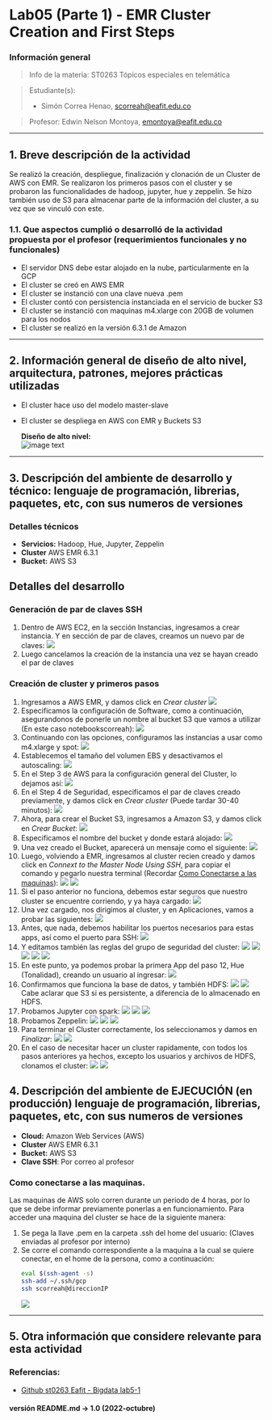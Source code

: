 # **Lab05 (Parte 1) - EMR Cluster Creation and First Steps**

### **Información general**
> Info de la materia: ST0263 Tópicos especiales en telemática

> Estudiante(s): 
> * Simón Correa Henao, scorreah@eafit.edu.co

> Profesor: Edwin Nelson Montoya, emontoya@eafit.edu.co

---  

## **1. Breve descripción de la actividad**

Se realizó la creación, despliegue, finalización y clonación de un Cluster de AWS con EMR. Se realizaron los primeros pasos con el cluster y se probaron las funcionalidades de hadoop, jupyter, hue y zeppelin. Se hizo también uso de S3 para almacenar parte de la información del cluster, a su vez que se vinculó con este.
### **1.1. Que aspectos cumplió o desarrolló de la actividad propuesta por el profesor (requerimientos funcionales y no funcionales)**

* El servidor DNS debe estar alojado en la nube, particularmente en la GCP
* El cluster se creó en AWS EMR
* El cluster se instanció con una clave nueva .pem
* El cluster contó con persistencia instanciada en el servicio de bucker S3
* El cluster se instanció con maquinas m4.xlarge con 20GB de volumen para los nodos
* El cluster se realizó en la versión 6.3.1 de Amazon
  
---  

## **2. Información general de diseño de alto nivel, arquitectura, patrones, mejores prácticas utilizadas**

- El cluster hace uso del modelo master-slave
- El cluster se despliega en AWS con EMR y Buckets S3
  
     **Diseño de alto nivel:**  
     ![image text](img/architecture.png)  
  
---

## **3. Descripción del ambiente de desarrollo y técnico: lenguaje de programación, librerias, paquetes, etc, con sus numeros de versiones**
  
### **Detalles técnicos**  

*  **Servicios:** Hadoop, Hue, Jupyter, Zeppelin
* **Cluster** AWS EMR 6.3.1
* **Bucket:** AWS S3

## **Detalles del desarrollo**
### **Generación de par de claves SSH**
   1. Dentro de AWS EC2, en la sección Instancias, ingresamos a crear instancia. Y en sección de par de claves, creamos un nuevo par de claves:
        ![](img/Parte-1/par-claves.png)
   2. Luego cancelamos la creación de la instancia una vez se hayan creado el par de claves
### **Creación de cluster y primeros pasos**
   1. Ingresamos a AWS EMR, y damos click en *Crear cluster*
        ![](img/Parte-1/crear-cluster.png)
   2. Especificamos la configuración de Software, como a continuación, asegurandonos de ponerle un nombre al bucket S3 que vamos a utilizar (En este caso notebookscorreah):
        ![](img/Parte-1/crear-cluster-1.png)
   3. Continuando con las opciones, configuramos las instancias a usar como m4.xlarge y spot:
        ![](img/Parte-1/crear-cluster-2-HW.png)
   4. Establecemos el tamaño del volumen EBS y desactivamos el autoscaling:
        ![](img/Parte-1/crear-cluster-2-HW1.png)
   5. En el Step 3 de AWS para la configuración general del Cluster, lo dejamos así:
        ![](img/Parte-1/crear-cluster-3.png)
   6. En el Step 4 de Seguridad, especificamos el par de claves creado previamente, y damos click en *Crear cluster* (Puede tardar 30-40 minutos):
        ![](img/Parte-1/crear-cluster-4.png)
   7. Ahora, para crear el Bucket S3, ingresamos a Amazon S3, y damos click en *Crear Bucket*:
        ![](img/Parte-1/crear-buckers3.png)
   8. Especificamos el nombre del bucket y donde estará alojado:
        ![](img/Parte-1/crear-buckers3-1.png)
   9. Una vez creado el Bucket, aparecerá un mensaje como el siguiente:
        ![](img/Parte-1/crear-buckers3-2.png)
   10. Luego, volviendo a EMR, ingresamos al cluster recien creado y damos click en *Connext to the Master Node Using SSH*, para copiar el comando y pegarlo nuestra terminal (Recordar [Como Conectarse a las maquinas](#como-conectarse-a-las-maquinas)):
        ![](img/Parte-1/conectar-cluster.png)
        ![](img/Parte-1/conectar-cluster-1.png)
   11. Si el paso anterior no funciona, debemos estar seguros que nuestro cluster se encuentre corriendo, y ya haya cargado:
        ![](img/Parte-1/cluster-ready.png)
   12. Una vez cargado, nos dirigimos al cluster, y en Aplicaciones, vamos a probar las siguientes:
        ![](img/Parte-1/cluster-apps.png)
   13. Antes, que nada, debemos habilitar los puertos necesarios para estas apps, así como el puerto para SSH:
        ![](img/Parte-1/cluster-ports.png)
   14. Y editamos también las reglas del grupo de seguridad del cluster:
        ![](img/Parte-1/cluster-security-group.png)
        ![](img/Parte-1/cluster-security-group-1.png)
        ![](img/Parte-1/cluster-security-group-2.png)
        ![](img/Parte-1/cluster-security-group-3.png)
        ![](img/Parte-1/cluster-security-group-4.png)
   15. En este punto, ya podemos probar la primera App del paso 12, Hue (Tonalidad), creando un usuario al ingresar:
        ![](img/Parte-1/hadoop.png)
   16. Confirmamos que funciona la base de datos, y también HDFS:
        ![](img/Parte-1/hadoop-1.png)
        ![](img/Parte-1/hadoop-2.png)
        Cabe aclarar que S3 si es persistente, a diferencia de lo almacenado en HDFS.
   17. Probamos Jupyter con spark:
        ![](img/Parte-1/jupyter.png)
        ![](img/Parte-1/jupyter-1.png)
        ![](img/Parte-1/jupyter-2.png)
   18. Probamos Zeppelin:
        ![](img/Parte-1/zep.png)
        ![](img/Parte-1/zep-1.png)
        ![](img/Parte-1/zep-2.png)
   19. Para terminar el Cluster correctamente, los seleccionamos y damos en *Finalizar*:
        ![](img/Parte-1/cluster-terminate.png)
        ![](img/Parte-1/cluster-terminate-1.png)
   20. En el caso de necesitar hacer un cluster rapidamente, con todos los pasos anteriores ya hechos, excepto los usuarios y archivos de HDFS, clonamos el cluster:
        ![](img/Parte-1/cluster-clone.png)
        ![](img/Parte-1/cluster-clone-1.png)



## **4. Descripción del ambiente de EJECUCIÓN (en producción) lenguaje de programación, librerias, paquetes, etc, con sus numeros de versiones**
* **Cloud:** Amazon Web Services (AWS)
* **Cluster** AWS EMR 6.3.1
* **Bucket:** AWS S3
* **Clave SSH**: Por correo al profesor

### **Como conectarse a las maquinas.**
Las maquinas de AWS solo corren durante un periodo de 4 horas, por lo que se debe informar previamente ponerlas a en funcionamiento.
Para acceder una maquina del cluster se hace de la siguiente manera:

1. Se pega la llave .pem en la carpeta .ssh del home del usuario: (Claves enviadas al profesor por interno)
2. Se corre el comando correspondiente a la maquina a la cual se quiere conectar, en el home de la persona, como a continuación:
   ```bash
   eval $(ssh-agent -s)
   ssh-add ~/.ssh/gcp
   ssh scorreah@direccionIP

   ```
    ![](img/vm_connection.png)

---

## **5. Otra información que considere relevante para esta actividad**

### **Referencias:**
- [Github st0263 Eafit - Bigdata lab5-1](https://github.com/st0263eafit/st0263-2022-2/blob/main/bigdata/lab5-1-aws-emr.txt)

#### versión README.md -> 1.0 (2022-octubre)